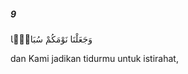 ##### 9

<span class="ayah">وَجَعَلْنَا نَوْمَكُمْ سُبَاتًۭا</span>

<span class="ayah_translation">dan Kami jadikan tidurmu untuk istirahat,</span>

